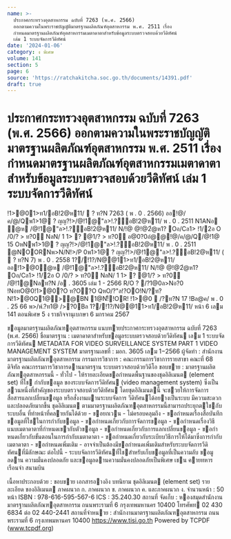 ```yaml
---
name: >-
  ประกาศกระทรวงอุตสาหกรรม ฉบับที่ 7263 (พ.ศ. 2566)
  ออกตามความในพระราชบัญญัติมาตรฐานผลิตภัณฑ์อุตสาหกรรม พ.ศ. 2511 เรื่อง
  กำหนดมาตรฐานผลิตภัณฑ์อุตสาหกรรมเมตาดาตาสำหรับข้อมูลระบบตรวจสอบด้วยวีดิทัศน์
  เล่ม 1 ระบบจัดการวีดิทัศน์
date: '2024-01-06'
category: ง พิเศษ
volume: 141
section: 5
page: 6
source: 'https://ratchakitcha.soc.go.th/documents/14391.pdf'
draft: true
---
```


# ประกาศกระทรวงอุตสาหกรรม ฉบับที่ 7263 (พ.ศ. 2566) ออกตามความในพระราชบัญญัติมาตรฐานผลิตภัณฑ์อุตสาหกรรม พ.ศ. 2511 เรื่อง กำหนดมาตรฐานผลิตภัณฑ์อุตสาหกรรมเมตาดาตาสำหรับข้อมูลระบบตรวจสอบด้วยวีดิทัศน์ เล่ม 1 ระบบจัดการวีดิทัศน์

!1>@01>ท1/อB!2@ห11/  ? ท?N 7263 ( พ . 0 . 2566) ออ!@/ค/@/Qพ1>1@ ? ญญ?!>/@!1@"ล>!.?์อB!2@ห11/ พ . 0 . 2511 N1ANอ ํ@ห /@!1@"ล>!.?์อB!2@ห11/ N/!@ @!@2ํ@ห1? Oอ/Cล1> !1/2อ O /0/? > ท?0์ NลN/ 1 1> ? @1/? > ท?0์ อ@0?0อํ@@!@/ค/@/Q/@!1@ 15 OหNพ1>1@ ? ญญ?!>/@!1@"ล>!.?์อB!2@ห11/ พ . 0 . 2511 @NOORNพ>N/N!>/P 0พ1>1@ ? ญญ?!>/@!1@"ล>!.?์อB!2@ห11/ (  ? ท?N 7) พ . 0 . 2558 1?/!1?/N@@11>ท1/อB!2@ห11/ออ!1>@0ํ@ห /@!1@"ล>!.?์อB!2@ห11/ N/!@ @!@2ํ@ห1? Oอ/Cล1> !1/2อ O /0/? > ท?0์ NลN/ 1 1> ? @1/? > ท?0์ /@!1@Nลท?N /อ . 3605 เล่ม 1 - 2566 R/O ? /?1@0ล>Nอ?0 !NอทO@0!1>@0?O ท?O?O QหO/?"ล!?OO!N/?ท?N!1>@0Q1@>@BN 1@N!็!OR! !1>@0  /?ท?N 17 !Bล@ค/ พ . 0 . 25 66 พ>/พ์.?ท1@ />?0Bล 1?/!1?/N@@11>ท1/อB!2@ห11/ หน้า 6 เลม 141 ตอนพิเศษ 5 ง ราชกิจจานุเบกษา 6 มกราคม 2567

ขอมูลมาตรฐานผลิตภัณฑอุตสาหกรรม แนบทายประกาศกระทรวงอุตสาหกรรม ฉบับที่ 7263 (พ.ศ. 2566) ชื่อมาตรฐาน : เมตาดาตาสําหรับขอมูลระบบตรวจสอบด้วยวีดิทัศน เลม 1 ระบบจัดการวีดิทัศน METADATA FOR VIDEO SURVEILLANCE SYSTEM PART 1 VIDEO MANAGEMENT SYSTEM มาตรฐานเลขที่ : มอก. 3605 เลม 1−2566 ผู้จัดทํา : สํานักงานมาตรฐานผลิตภัณฑอุตสาหกรรม กรรมการวิชาการ : คณะกรรมการวิชาการรายสาขา คณะที่ 68 ดิจิทัล คณะกรรมการวิชาการดานมาตรฐาน ระบบตรวจสอบด้วยวิดีโอ ขอบขาย : มาตรฐานผลิตภัณฑอุตสาหกรรมนี้ - ทั่วไป - ให้รายละเอียดขอกําหนดพื้นฐานของชุดอิลิเมนต (element set) ที่ใช กํากับขอมูล ของระบบจัดการวีดิทัศน (video management system) ซึ่งเป็นสวนหนึ่งที่สําคัญของระบบตรวจสอบด้วยวีดิทัศน โดยชุดอิลิเมนตนี้ จะชวยให้การจัดการ สื่อสารแลกเปลี่ยนขอมูล หรือสั่งงานผานระบบจัดการ วีดิทัศนได้อยางเป็นระบบ มีความสะดวกและปลอดภัยมากขึ้น ชุดอิลิเมนต ตามมาตรฐานผลิตภัณฑอุตสาหกรรมนี้สามารถประยุกตใชกับระบบอื่น ที่ทําหน้าที่คลายกันได้ด้วย - ขอยกเวน - ไม่ครอบคลุมถึง - ขอกําหนดเรื่องสื่อบันทึกขอมูลที่ใชในการกํากับขอมูล - ขอกําหนดเกี่ยวกับการจัดการขอมูล - ขอกําหนดเรื่องวิธีแนบเมตาดาตาที่กําหนดเขากับตัวขอมูล - ขอกําหนดเกี่ยวกับการแลกเปลี่ยนขอมูล - ขอกําหนดเกี่ยวกับขั้นตอนในการกํากับเมตาดาตา - ขอกําหนดเกี่ยวกับระเบียบวิธีการให้ได้มาซึ่งการกํากับเมตาดาตา - ขอกําหนดเพิ่มเติม - อาจจําเป็นต้องมีขอกําหนดเพิ่มเติมสําหรับระบบจัดการวีดิทัศนที่มีลักษณะ ต่อไปนี้ - ระบบจัดการวีดิทัศนที่ใชสําหรับเก็บขอมูลที่เป็นความลับ ขอมูลดาน ความมั่นคงปลอดภัย และขอมูลดานความมั่นคงปลอดภัยเป็นพิเศษ เชน คายทหาร เรือนจํา สนามบิน

เนื้อหาประกอบด้วย : ขอบขาย เอกสารอางอิง บทนิยาม ชุดอิลิเมนต (element set) รายละเอียด ของอิลิเมนต ภาคผนวก ก. ภาคผนวก ข. ภาคผนวก ค. และภาคผนวก ง. จํานวนหน้า : 50 หน้า ISBN : 978-616-595-567-6 ICS : 35.240.30 สถานที่ จัดเก็บ : หองสมุดสํานักงานมาตรฐานผลิตภัณฑอุตสาหกรรม ถนนพระรามที่ 6 กรุงเทพมหานคร 10400 โทรศัพท 02 430 6834 ต่อ 02 440-2441 สถานที่จําหนาย : สํานักงานมาตรฐานผลิตภัณฑอุตสาหกรรม ถนนพระรามที่ 6 กรุงเทพมหานคร 10400 https://www.tisi.go.th Powered by TCPDF (www.tcpdf.org)
